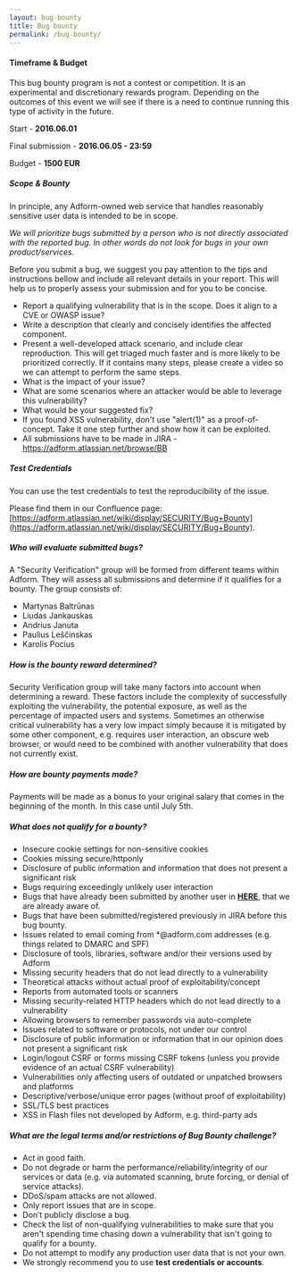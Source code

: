 ```yaml
---
layout: bug-bounty
title: Bug bounty
permalink: /bug-bounty/
---
```


#### Timeframe & Budget

This bug bounty program is not a contest or competition. It is an experimental and discretionary rewards program. Depending on the outcomes of this event we will see if there is a need to continue running this type of activity in the future.

Start - **2016.06.01**

Final submission - **2016.06.05 - 23:59**

Budget - **1500 EUR**

##### Scope & Bounty

In principle, any Adform-owned web service that handles reasonably sensitive user data is intended to be in scope.

_We will prioritize bugs submitted by a person who is not directly associated with the reported bug. In other words do not look for bugs in your own product/services._

Before you submit a bug, we suggest you pay attention to the tips and instructions bellow and include all relevant details in your report. This will help us to properly assess your submission and for you to be concise.

 * Report a qualifying vulnerability that is in the scope. Does it align to a CVE or OWASP issue?
 * Write a description that clearly and concisely identifies the affected component.
 * Present a well-developed attack scenario, and include clear reproduction. This will get triaged much faster and is more likely to be prioritized correctly. If it contains many steps, please create a video so we can attempt to perform the same steps. 
 * What is the impact of your issue?
 * What are some scenarios where an attacker would be able to leverage this vulnerability?
 * What would be your suggested fix?
 * If you found XSS vulnerability, don't use "alert(1)" as a proof-of-concept. Take it one step further and show how it can be exploited.
 * All submissions have to be made in JIRA - https://adform.atlassian.net/browse/BB

##### Test Credentials

You can use the test credentials to test the reproducibility of the issue.

Please find them in our Confluence page: [https://adform.atlassian.net/wiki/display/SECURITY/Bug+Bounty](https://adform.atlassian.net/wiki/display/SECURITY/Bug+Bounty).

##### Who will evaluate submitted bugs?
A "Security Verification" group will be formed from different teams within Adform. They will assess all submissions and determine if it qualifies for a bounty. The group consists of:

 * Martynas Baltrūnas
 * Liudas Jankauskas
 * Andrius Januta
 * Paulius Leščinskas
 * Karolis Pocius

##### How is the bounty reward determined?

Security Verification group will take many factors into account when determining a reward. These factors include the complexity of successfully exploiting the vulnerability, the potential exposure, as well as the percentage of impacted users and systems. Sometimes an otherwise critical vulnerability has a very low impact simply because it is mitigated by some other component, e.g. requires user interaction, an obscure web browser, or would need to be combined with another vulnerability that does not currently exist.

##### How are bounty payments made?

Payments will be made as a bonus to your original salary that comes in the beginning of the month. In this case until July 5th.

##### What does not qualify for a bounty?

 * Insecure cookie settings for non-sensitive cookies
 * Cookies missing secure/httponly
 * Disclosure of public information and information that does not present a significant risk
 * Bugs requiring exceedingly unlikely user interaction
 * Bugs that have already been submitted by another user in **[HERE](https://adform.atlassian.net/browse/BB)**, that we are already aware of.
 * Bugs that have been submitted/registered previously in JIRA before this bug bounty.
 * Issues related to email coming from *@adform.com addresses (e.g. things related to DMARC and SPF)
 * Disclosure of tools, libraries, software and/or their versions used by Adform
 * Missing security headers that do not lead directly to a vulnerability
 * Theoretical attacks without actual proof of exploitability/concept
 * Reports from automated tools or scanners
 * Missing security-related HTTP headers which do not lead directly to a vulnerability
 * Allowing browsers to remember passwords via auto-complete
 * Issues related to software or protocols, not under our control
 * Disclosure of public information or information that in our opinion does not present a significant risk
 * Login/logout CSRF or forms missing CSRF tokens (unless you provide evidence of an actual CSRF vulnerability)
 * Vulnerabilities only affecting users of outdated or unpatched browsers and platforms
 * Descriptive/verbose/unique error pages (without proof of exploitability)
 * SSL/TLS best practices
 * XSS in Flash files not developed by Adform, e.g. third-party ads

##### What are the legal terms and/or restrictions of Bug Bounty challenge?

 * Act in good faith.
 * Do not degrade or harm the performance/reliability/integrity of our services or data (e.g. via automated scanning, brute forcing, or denial of service attacks).
 * DDoS/spam attacks are not allowed.
 * Only report issues that are in scope.
 * Don’t publicly disclose a bug.
 * Check the list of non-qualifying vulnerabilities to make sure that you aren't spending time chasing down a vulnerability that isn't going to qualify for a bounty.
 * Do not attempt to modify any production user data that is not your own.
 * We strongly recommend you to use **test credentials or accounts**.